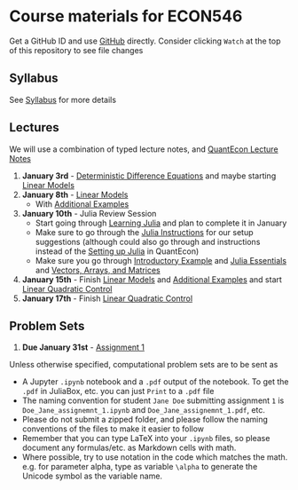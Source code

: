 # Course materials for ECON546
Get a GitHub ID and use [GitHub](https://github.com/ubcecon/tutorials/blob/master/github.md) directly. Consider clicking `Watch` at the top of this repository to see file changes

## Syllabus
See [Syllabus](syllabus.md) for more details

## Lectures

We will use a combination of typed lecture notes, and [QuantEcon Lecture Notes](https://lectures.quantecon.org/jl/)

1. **January 3rd** -  [Deterministic Difference Equations](/lecture_notes/deterministic_difference_equations.pdf) and maybe starting [Linear Models](https://lectures.quantecon.org/jl/linear_models.html)
2. **January 8th** - [Linear Models](https://lectures.quantecon.org/jl/linear_models.html)
    - With [Additional Examples](/lecture_notes/linear_models_addendum.pdf)
3. **January 10th** - Julia Review Session
    - Start going through [Learning Julia](https://lectures.quantecon.org/jl/learning_julia.html) and plan to complete it in January
    - Make sure to go through the  [Julia Instructions](https://github.com/econtoolkit/julia) for our setup suggestions (although could also go through and instructions instead of the [Setting up Julia](https://lectures.quantecon.org/jl/getting_started.html) in QuantEcon)
    - Make sure you go through [Introductory Example](https://lectures.quantecon.org/jl/julia_by_example.html) and [Julia Essentials](https://lectures.quantecon.org/jl/julia_essentials.html) and [Vectors, Arrays, and Matrices](https://lectures.quantecon.org/jl/julia_arrays.html)
4. **January 15th** - Finish [Linear Models](https://lectures.quantecon.org/jl/linear_models.html) and [Additional Examples](/lecture_notes/linear_models_addendum.pdf) and start [Linear Quadratic Control](https://lectures.quantecon.org/jl/lqcontrol.html)
5. **January 17th** - Finish [Linear Quadratic Control](https://lectures.quantecon.org/jl/lqcontrol.html)

## Problem Sets

1. **Due January 31st** - [Assignment 1](/problem_sets/assignment_1.pdf)

Unless otherwise specified, computational problem sets are to be sent as
- A Jupyter `.ipynb` notebook and a `.pdf` output of the notebook.  To get the `.pdf` in JuliaBox, etc. you can just `Print` to a `.pdf` file
- The naming convention for student `Jane Doe` submitting assignment `1` is `Doe_Jane_assignemnt_1.ipynb` and `Doe_Jane_assignemnt_1.pdf`, etc.
- Please do not submit a zipped folder, and please follow the naming conventions of the files to make it easier to follow
- Remember that you can type LaTeX into your `.ipynb` files, so please document any formulas/etc. as Markdown cells with math.
- Where possible, try to use notation in the code which matches the math.  e.g. for parameter alpha, type as variable `\alpha` to generate the Unicode symbol as the variable name.
